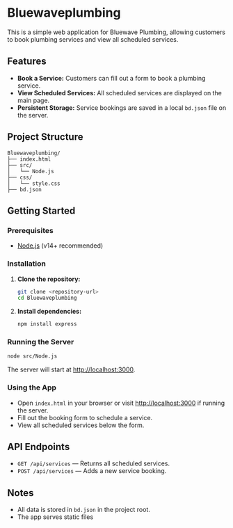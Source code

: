 
# Bluewaveplumbing


This is a simple web application for Bluewave Plumbing, allowing customers to book plumbing services and view all scheduled services.

## Features

- **Book a Service:** Customers can fill out a form to book a plumbing service.
- **View Scheduled Services:** All scheduled services are displayed on the main page.
- **Persistent Storage:** Service bookings are saved in a local `bd.json` file on the server.

## Project Structure

```
Bluewaveplumbing/
├── index.html
├── src/
│   └── Node.js
├── css/
│   └── style.css
├── bd.json
```

## Getting Started

### Prerequisites

- [Node.js](https://nodejs.org/) (v14+ recommended)

### Installation

1. **Clone the repository:**
   ```sh
   git clone <repository-url>
   cd Bluewaveplumbing
   ```

2. **Install dependencies:**
   ```sh
   npm install express
   ```

### Running the Server

```sh
node src/Node.js
```

The server will start at [http://localhost:3000](http://localhost:3000).

### Using the App

- Open `index.html` in your browser or visit [http://localhost:3000](http://localhost:3000) if running the server.
- Fill out the booking form to schedule a service.
- View all scheduled services below the form.

## API Endpoints

- `GET /api/services` — Returns all scheduled services.
- `POST /api/services` — Adds a new service booking.

## Notes

- All data is stored in `bd.json` in the project root.
- The app serves static files